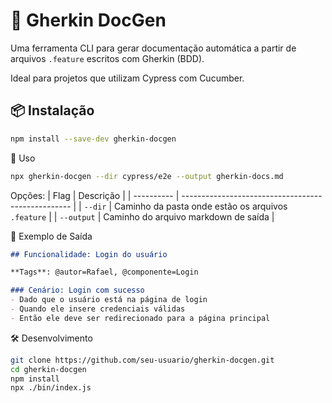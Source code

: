 # 🧪 Gherkin DocGen

Uma ferramenta CLI para gerar documentação automática a partir de arquivos `.feature` escritos com Gherkin (BDD).

Ideal para projetos que utilizam Cypress com Cucumber.

## 📦 Instalação

```bash
npm install --save-dev gherkin-docgen
```

🚀 Uso
```bash
npx gherkin-docgen --dir cypress/e2e --output gherkin-docs.md
```

Opções:
| Flag       | Descrição                                          |
| ---------- | -------------------------------------------------- |
| `--dir`    | Caminho da pasta onde estão os arquivos `.feature` |
| `--output` | Caminho do arquivo markdown de saída               |


📄 Exemplo de Saída
```markdown
## Funcionalidade: Login do usuário

**Tags**: @autor=Rafael, @componente=Login

### Cenário: Login com sucesso
- Dado que o usuário está na página de login
- Quando ele insere credenciais válidas
- Então ele deve ser redirecionado para a página principal
```

🛠️ Desenvolvimento
```bash
git clone https://github.com/seu-usuario/gherkin-docgen.git
cd gherkin-docgen
npm install
npx ./bin/index.js
```

